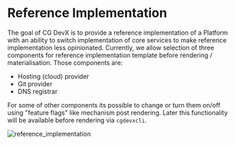 # Reference Implementation

The goal of CG DevX is to provide a reference implementation of a Platform with an ability to switch implementation of
core services to make reference implementation less opinionated.
Currently, we allow selection of three components for reference implementation template before rendering /
materialisation. Those components are:

- Hosting (cloud) provider
- Git provider
- DNS registrar

For some of other components its possible to change or turn them on/off using "feature flags" like mechanism post
rendering. Later this functionality will be available before rendering via `cgdevxcli`.

![reference_implementation](../assets/diagrams.drawio)
